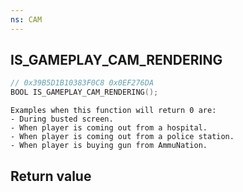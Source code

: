 ```yaml
---
ns: CAM
---
```

## IS_GAMEPLAY_CAM_RENDERING

```c
// 0x39B5D1B10383F0C8 0x0EF276DA
BOOL IS_GAMEPLAY_CAM_RENDERING();
```

```
Examples when this function will return 0 are:
- During busted screen.
- When player is coming out from a hospital.
- When player is coming out from a police station.
- When player is buying gun from AmmuNation.
```

## Return value
